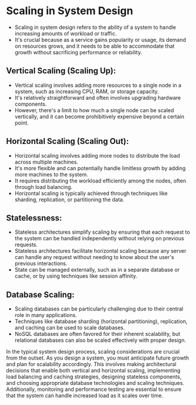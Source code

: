 # Scaling in System Design

- Scaling in system design refers to the ability of a system to handle increasing amounts of workload or traffic. 
- It's crucial because as a service gains popularity or usage, its demand on resources grows, and it needs to be able to accommodate that growth without sacrificing performance or reliability. 

## Vertical Scaling (Scaling Up):

- Vertical scaling involves adding more resources to a single node in a system, such as increasing CPU, RAM, or storage capacity. 
- It's relatively straightforward and often involves upgrading hardware components. 
- However, there's a limit to how much a single node can be scaled vertically, and it can become prohibitively expensive beyond a certain point.

## Horizontal Scaling (Scaling Out):

- Horizontal scaling involves adding more nodes to distribute the load across multiple machines. 
- It's more flexible and can potentially handle limitless growth by adding more machines to the system. 
- It requires distributing the workload efficiently among the nodes, often through load balancing. 
- Horizontal scaling is typically achieved through techniques like sharding, replication, or partitioning the data.

## Statelessness:

- Stateless architectures simplify scaling by ensuring that each request to the system can be handled independently without relying on previous requests. 
- Stateless architectures facilitate horizontal scaling because any server can handle any request without needing to know about the user's previous interactions. 
- State can be managed externally, such as in a separate database or cache, or by using techniques like session affinity.

## Database Scaling:

- Scaling databases can be particularly challenging due to their central role in many applications. 
- Techniques like database sharding (horizontal partitioning), replication, and caching can be used to scale databases. 
- NoSQL databases are often favored for their inherent scalability, but relational databases can also be scaled effectively with proper design.

In the typical system design process, scaling considerations are crucial from the outset. As you design a system, you must anticipate future growth and plan for scalability accordingly. This involves making architectural decisions that enable both vertical and horizontal scaling, implementing load balancing and caching strategies, designing stateless components, and choosing appropriate database technologies and scaling techniques. Additionally, monitoring and performance testing are essential to ensure that the system can handle increased load as it scales over time.
